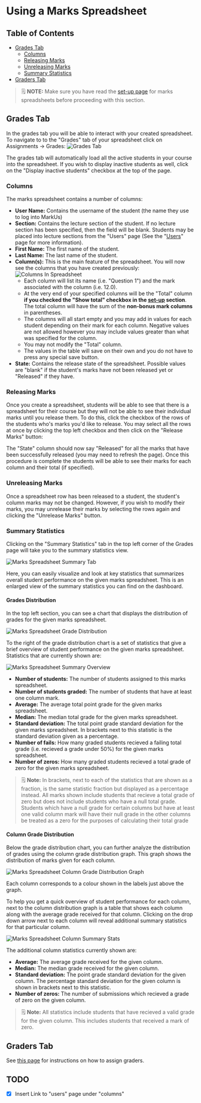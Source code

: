 # Using a Marks Spreadsheet

## Table of Contents

- [Grades Tab](#grades-tab)
    - [Columns](#columns)
    - [Releasing Marks](#releasing-marks)
    - [Unreleasing Marks](#unreleasing-marks)
    - [Summary Statistics](#summary-statistics)
- [Graders Tab](#graders-tab)

> :spiral_notepad: **NOTE:** Make sure you have read the [set-up page](Instructor-Guide--Marks-Spreadsheets--Setting-Up.md) for marks spreadsheets before proceeding with this section.

## Grades Tab

In the grades tab you will be able to interact with your created spreadsheet. To navigate to to the "Grades" tab of your spreadsheet click on Assignments -> Grades:
![Grades Tab](images/marks-spreadsheet-grade-tab.png)

The grades tab will automatically load all the active students in your course into the spreadsheet. If you wish to display inactive students as well, click on the "Display inactive students" checkbox at the top of the page.

### Columns

The marks spreadsheet contains a number of columns:

- **User Name:** Contains the username of the student (the name they use to log into MarkUs)
- **Section:** Contains the lecture section of the student. If no lecture section has been specified, then the field will be blank. Students may be placed into lecture sections from the "Users" page (See the "[Users](Instructor-Guide--Users.md)" page for more information).
- **First Name:** The first name of the student.
- **Last Name:** The last name of the student.
- **Column(s):** This is the main feature of the spreadsheet. You will now see the columns that you have created previously:
![Columns In Spreadsheet](images/marks-spreadsheet-table.png)
    - Each column will list its name (i.e. "Question 1") and the mark associated with the column (i.e. 12.0).
    - At the very end of your specified columns will be the "Total" column **if you checked the "Show total" checkbox in the [set-up](Instructor-Guide--Marks-Spreadsheets--Setting-Up.md) section**. The total column will have the sum of the **non-bonus mark columns** in parentheses.
    - The columns will all start empty and you may add in values for each student depending on their mark for each column. Negative values are not allowed however you may include values greater than what was specified for the column.
    - You may not modify the "Total" column.
    - The values in the table will save on their own and you do not have to press any special save button.
- **State:** Contains the release state of the spreadsheet. Possible values are "blank" if the student's marks have not been released yet or "Released" if they have.

### Releasing Marks

Once you create a spreadsheet, students will be able to see that there is a spreadsheet for their course but they will not be able to see their individual marks until you release them. To do this, click the checkbox of the rows of the students who's marks you'd like to release. You may select all the rows at once by clicking the top left checkbox and then click on the "Release Marks" button:

The "State" column should now say "Released" for all the marks that have been successfully released (you may need to refresh the page). Once this procedure is complete the students will be able to see their marks for each column and their total (if specified).

### Unreleasing Marks

Once a spreadsheet row has been released to a student, the student's column marks may not be changed. However, if you wish to modify their marks, you may unrelease their marks by selecting the rows again and clicking the "Unrelease Marks" button.

### Summary Statistics

Clicking on the "Summary Statistics" tab in the top left corner of the Grades page will take you to the summary statistics view.

![Marks Spreadsheet Summary Tab](images/marks-spreadsheet-grades-summary-tab.png)

Here, you can easily visualize and look at key statistics that summarizes overall student performance on the given marks spreadsheet. This is an enlarged view of the summary statistics you can find on the dashboard.

#### Grades Distribution

In the top left section, you can see a chart that displays the distribution of grades for the given marks spreadsheet.

![Marks Spreadsheet Grade Distribution](images/marks-spreadsheet-grade-distribution.png)

To the right of the grade distribution chart is a set of statistics that give a brief overview of student performance on the given marks spreadsheet. Statistics that are currently shown are:

![Marks Spreadsheet Summary Overview](images/marks-spreadsheet-summary-stats-overview.png)

- **Number of students:** The number of students assigned to this marks spreadsheet.
- **Number of students graded:** The number of students that have at least one column mark.
- **Average:** The average total point grade for the given marks spreadsheet.
- **Median:** The median total grade for the given marks spreadsheet.
- **Standard deviation:** The total point grade standard deviation for the given marks spreadsheet. In brackets next to this statistic is the standard deviation given as a percentage.
- **Number of fails:** How many graded students recieved a failing total grade (i.e. recieved a grade under 50%) for the given marks spreadsheet.
- **Number of zeros:** How many graded students recieved a total grade of zero for the given marks spreadsheet.

> :spiral_notepad: **Note:** In brackets, next to each of the statistics that are shown as a fraction, is the same statistic fraction but displayed as a percentage instead. All marks shown include students that recieve a total grade of zero but does not include students who have a null total grade. Students which have a null grade for certain columns but have at least one valid column mark will have their null grade in the other columns be treated as a zero for the purposes of calculating their total grade

#### Column Grade Distribution

Below the grade distribution chart, you can further analyze the distribution of grades using the column grade distribution graph. This graph shows the distribution of marks given for each column.

![Marks Spreadsheet Column Grade Distribution Graph](images/marks-spreadsheet-column-distribution.png)

Each column corresponds to a colour shown in the labels just above the graph.

To help you get a quick overview of student performance for each column, next to the column distribution graph is a table that shows each column along with the average grade received for that column. Clicking on the drop down arrow next to each column will reveal additional summary statistics for that particular column.

![Marks Spreadsheet Column Summary Stats](images/marks-spreadsheet-column-distribution-stats.png)

The additional column statistics currently shown are:

- **Average:** The average grade received for the given column.
- **Median:** The median grade received for the given column.
- **Standard deviation:** The point grade standard deviation for the given column. The percentage standard deviation for the given column is shown in brackets next to this statistic.
- **Number of zeros:** The number of submissions which recieved a grade of zero on the given column.

> :spiral_notepad: **Note:** All statistics include students that have recieved a valid grade for the given column. This includes students that received a mark of zero.

## Graders Tab

See [this page](Instructor-Guide--Assignments--Assigning-Graders.md) for instructions on how to assign graders.

## TODO

- [x] Insert Link to "users" page under "columns"
